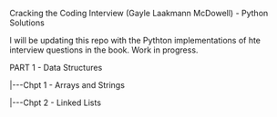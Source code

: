 Cracking the Coding Interview (Gayle Laakmann McDowell) - Python Solutions

I will be updating this repo with the Pythton implementations of hte interview questions in the book. Work in progress.


PART 1 - Data Structures

|---Chpt 1 - Arrays and Strings

|---Chpt 2 - Linked Lists
